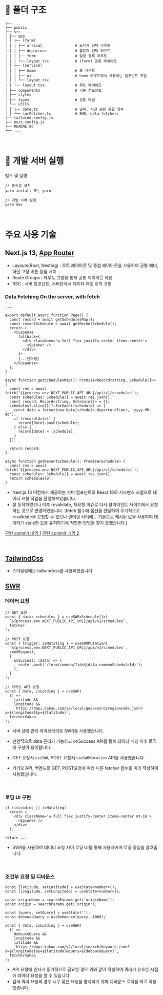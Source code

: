 # 📁 폴더 구조

```
├── ...
├── public
├── src
│ ├── app
│ │ ├── (form)
│ │ │ ├── arrival               # 도착지 선택 라우트
│ │ │ ├── departure             # 출발지 선택 라우트
│ │ │ ├── form                  # 일정 등록 라우트
│ │ │ └── layout.tsx            # (form) 공통 레이아웃
│ │ ├── (service)
│ │ │ ├── home                  # 홈 라우트
│ │ │ ├── ui                    # home 라우트에서 사용하는 컴포넌트 모음
│ │ │ └── layout.tsx
│ │ └── layout.tsx              # 루트 레이아웃
│ ├── components                # 기본 컴포넌트
│ ├── styles
│ ├── types                     # 공통 타입
│ └── utils
│ │ ├── date.ts                 # 날짜, 시간 관련 유틸 함수
│ │ └── swrFetcher.ts           # SWR, data fetchers
├── tailwind.config.js
├── next.config.js
├── README.md
└── ...
```

<br/>

# 🚀 개발 서버 실행

빌드 및 실행

```
// 종속성 설치
yarn install 또는 yarn

// 개발 서버 실행
yarn dev
```

<br/>

# 주요 사용 기술

## Next.js 13, [App Router](https://nextjs.org/docs/app)

- Layouts(Root, Nesting) : 루트 레이아웃 및 중첩 레이아웃을 사용하여 공통 헤더, 하단 고정 버튼 등을 배치
- Route Groups : 라우트 그룹을 통해 공통 레이아웃 적용
- RSC : 서버 컴포넌트, 서버단에서 데이터 패칭 로직 구현

### Data Fetching On the server, with fetch

```tsx
...

export default async function Page() {
  const record = await getSchedulesMap();
  const recentSchedule = await getRecentSchedule();
  return (
    <Suspense
      fallback={
        <div className='w-full flex justify-center items-center'>
          <Spinner />
        </div>
      }>
      {...랜더링}
    </Suspense>
  );
}

async function getSchedulesMap(): Promise<Record<string, Schedule[]>> {
  const res = await fetch(`${process.env.NEXT_PUBLIC_API_URL}/api/v1/schedules`);
  const schedules: Schedule[] = await res.json();
  const record: Record<string, Schedule[]> = {};
  schedules?.slice(1)?.forEach((schedule) => {
    const date = format(new Date(schedule.departureTime), 'yyyy-MM-dd');
    if (record[date]) {
      record[date].push(schedule);
    } else {
      record[date] = [schedule];
    }
  });

  return record;
}

async function getRecentSchedule(): Promise<Schedule> {
  const res = await fetch(`${process.env.NEXT_PUBLIC_API_URL}/api/v1/schedules`);
  const schedules: Schedule[] = await res.json();
  return schedules[0];
}
```

- Next.js 13 버전에서 제공하는 서버 컴포넌트와 React 18의 서스펜스 조합으로 데이터 요청 작업을 진행해보았습니다.
- 잘 동작하였으나 이후 revalidate, 재요청 이슈로 다시 클라이언트 사이드에서 요청하는 것으로 변경하였습니다. (fetch 함수에 옵션을 전달하여 주기적으로 revalidate을 요청할 수 있으나 랜더링 사이에는 기본으로 캐시된 값을 사용하여 데이터가 stale한 값을 유지하기에 적합한 방법을 찾지 못했습니다.)

[관련 commit 내역 1](https://github.com/kamonemothon/lastpang-frontend/commit/a652e35d9a8f709cd9ed43cd567d8af5e7b3849d)
[관련 commit 내역 2](https://github.com/kamonemothon/lastpang-frontend/commit/63783e9be9fcdf0e29072e792d32a6451b0e0c1b)

<br/>

## [TailwindCss](https://tailwindcss.com/)

- 스타일링에는 tailwindcss를 사용하였습니다.

## [SWR](https://swr.vercel.app/)

### 데이터 요청

```tsx
// GET 요청
const { data: schedules } = useSWR<Schedule[]>(
  `${process.env.NEXT_PUBLIC_API_URL}/api/v1/schedules`,
  fetcher
);

// POST 요청
const { trigger, isMutating } = useSWRMutation(
  `${process.env.NEXT_PUBLIC_API_URL}/api/v1/schedules`,
  sendRequest,
  {
    onSuccess: (data) => {
      router.push(`/form/common/?id=${data.commonScheduleId}`);
    },
  }
);

// 카카오 API 요청
const { data, isLoading } = useSWR(
  () =>
    latitude &&
    longitude &&
    `https://dapi.kakao.com/v2/local/geo/coord2regioncode.json?x=${longitude}&y=${latitude}`,
  fetcherKakao
);
```

- 서버 상태 관리 라이브러리로 SWR을 사용했습니다.
- 선언적으로 data 관리가 가능하고 onSuccess API를 통해 데이터 패칭 이후 로직의 구성이 용이합니다.
- GET 요청시 `useSWR`, POST 요청시 `useSWRMutation` API를 사용했습니다.
- 카카오 API, 백엔드로 GET, POST요청에 따라 다른 fetcher 함수를 미리 작성하여 사용했습니다.

  <br/>

### 로딩 UI 구현

```tsx
if (isLoading || isMutating)
  return (
    <div className='w-full flex justify-center items-center mt-16'>
      <Spinner />
    </div>
  );

return ...
```

- SWR을 사용하여 데이터 요청 사이 로딩 UI를 통해 사용자에게 로딩 중임을 알려줍니다.

<br/>

### 조건부 요청 및 디바운스

```tsx
const [latitude, setLatitude] = useState<number>();
const [longitude, setLongitude] = useState<number>();

const originName = searchParams.get('originName');
const origin = searchParams.get('origin');

const [query, setQuery] = useState('');
const debouceQuery = useDebounce(query, 1000);

const { data, isLoading } = useSWR(
  () =>
    debouceQuery &&
    longitude &&
    latitude &&
    `https://dapi.kakao.com/v2/local/search/keyword.json?x=${longitude}&y=${latitude}&query=${debouceQuery}`,
  fetcherKakao
);
```

- API 요청에 인자가 동기적으로 필요한 경우 위와 같이 작성하여 쿼리가 유효한 시점에 데이터 요청을 할 수 있습니다.
- 검색 쿼리 요청의 경우 너무 잦은 요청을 방지하기 위해 디바운스 로직을 따로 적용했습니다.
